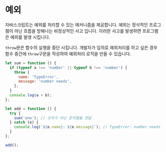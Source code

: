 # 예외

자바스크립트는 예외를 처리할 수 있는 메커니즘을 제공합니다. 예외는 정삭적인 프로그램이 아닌 흐름을 방해나는 비정상적인 사고 입니다. 이러한 사고를 발생하면 프로그램은 예외를 발생 시킵니다.

`throw`문은 함수의 실행을 중단 시킵니다. 개발자가 임의로 예외처리를 하고 싶은 경우 함수 중간에 `throw`구문을 작성하여 예외처리 로직을 만들 수 있습니다.

```js
let sum = function () {
  if (typeof a !== 'number' || typeof b !== 'number') {
    throw {
      name: 'TypeError',
      message: 'number needs',
    };
  }
  console.log(a + b);
};

let add = function () {
  try {
    sum('one'); // 숫자가 아닌 문자열을 전달
  } catch (e) {
    console.log(`${e.name}: ${e.message}`); // TypeError: number needs
  }
};

add();
```
